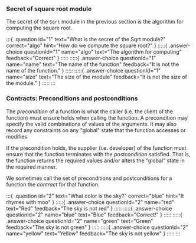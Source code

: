 ### Secret of square root module

The secret of the `Sqrt` module in the previous section is the
algorithm for computing the square root.

:::{ .question id="1" text="What is the secret of the Sqrt module?" correct="algo" hint="How do we compute the square root?" }
:::::{ .answer-choice questionId="1" name="algo" text="The algorithm for computing" feedback="Correct" }
:::::
:::::{ .answer-choice questionId="1" name="name" text="The name of the function" feedback="It is not the name of the function." }
:::::
:::::{ .answer-choice questionId="1" name="size" text="The size of the module" feedback="It is not the size of the module." }
:::::
:::

### Contracts: Preconditions and postconditions

The _precondition_ of a function is what the caller (i.e. the client
of the function) must ensure holds when calling the function. A
precondition may specify the valid combinations of values of the
arguments. It may also record any constraints on any "global" state
that the function accesses or modifies.

If the precondition holds, the supplier (i.e. developer) of the
function must ensure that the function terminates with the
_postcondition_ satisfied. That is, the function returns the required
values and/or alters the "global" state in the required manner.

We sometimes call the set of preconditions and postconditions for a
function the _contract_ for that function.

:::{ .question id="2" text="What color is the sky?" correct="blue" hint="It rhymes with moo" }
:::::{ .answer-choice questionId="2" name="red" text="Red" feedback="The sky is not red" }
:::::
:::::{ .answer-choice questionId="2" name="blue" text="Blue" feedback="Correct!" }
:::::
:::::{ .answer-choice questionId="2" name="green" text="Green" feedback="The sky is not green" }
:::::
:::::{ .answer-choice questionId="2" name="yellow" text="Yellow" feedback="The sky is not yellow" }
:::::
:::
